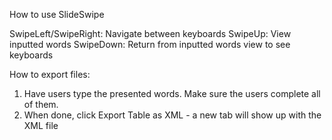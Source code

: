 How to use SlideSwipe

SwipeLeft/SwipeRight: Navigate between keyboards
SwipeUp: View inputted words
SwipeDown: Return from inputted words view to see keyboards

How to export files:
1) Have users type the presented words. Make sure the users complete all of them. 
2) When done, click Export Table as XML - a new tab will show up with the XML file
